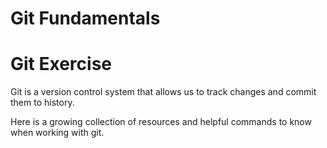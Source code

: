 # Git Fundamentals

# Git Exercise

Git is a version control system that allows us to track changes and commit them to history.

Here is a growing collection of resources and helpful commands to know when working with git.